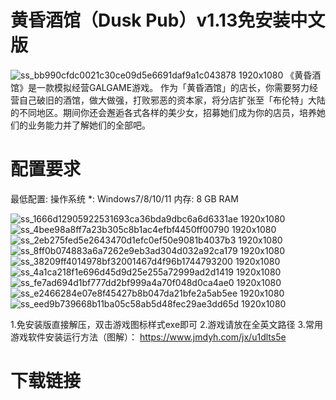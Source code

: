# 黄昏酒馆（Dusk Pub）v1.13免安装中文版
![ss_bb990cfdc0021c30ce09d5e6691daf9a1c043878 1920x1080](https://github.com/user-attachments/assets/cdb36751-980b-42a5-a7a4-1f377123ca20)
《黄昏酒馆》是一款模拟经营GALGAME游戏。 作为「黄昏酒馆」的店长，你需要努力经营自己破旧的酒馆，做大做强，打败邪恶的资本家，将分店扩张至「布伦特」大陆的不同地区。期间你还会邂逅各式各样的美少女，招募她们成为你的店员，培养她们的业务能力并了解她们的全部吧。
# 配置要求
最低配置:
操作系统 *: Windows7/8/10/11
内存: 8 GB RAM

![ss_1666d12905922531693ca36bda9dbc6a6d6331ae 1920x1080](https://github.com/user-attachments/assets/ff44eef4-7f1a-49e9-be11-0e5872428efd)
![ss_4bee98a8ff7a23b305c8b1ac4efbf4450ff00790 1920x1080](https://github.com/user-attachments/assets/e55fb20d-a988-40b8-837a-a8e4fd7ecadc)
![ss_2eb275fed5e2643470d1efc0ef50e9081b4037b3 1920x1080](https://github.com/user-attachments/assets/185ada51-c9e2-484e-9b70-3b929660123b)
![ss_8ff0b074883a6a7262e9eb3ad304d032a92ca179 1920x1080](https://github.com/user-attachments/assets/e31eb81d-ef62-44ad-9b86-6cc92fc51d6a)
![ss_38209ff4014978bf32001467d4f96b1744793200 1920x1080](https://github.com/user-attachments/assets/df211ebb-e3c0-4263-bbf8-fcc7a37c1c19)
![ss_4a1ca218f1e696d45d9d25e255a72999ad2d1419 1920x1080](https://github.com/user-attachments/assets/a57e6943-497b-45b1-940a-29c7951b4653)
![ss_fe7ad694d1bf777dd2bf999a4a70f048d0ca4ae0 1920x1080](https://github.com/user-attachments/assets/fbf6db76-79a1-4ffb-9976-2946d5088257)
![ss_e2466284e07e8f45427b8b047da21bfe2a5ab5ee 1920x1080](https://github.com/user-attachments/assets/53cc6122-20aa-4327-a55d-b7a26ceae527)
![ss_eed9b739668b11ba05c58ab5d48fec29ae3dd65d 1920x1080](https://github.com/user-attachments/assets/ad36be4d-1998-400f-a2ad-6a6204392aaa)

1.免安装版直接解压，双击游戏图标样式exe即可
2.游戏请放在全英文路径
3.常用游戏软件安装运行方法（图解）：
https://www.jmdyh.com/jx/u1dlts5e
# 下载链接
